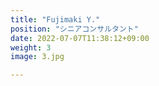 ```yaml
---
title: "Fujimaki Y."
position: "シニアコンサルタント"
date: 2022-07-07T11:38:12+09:00
weight: 3
image: 3.jpg

---
```


